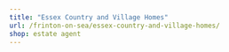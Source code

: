 ```yaml
---
title: "Essex Country and Village Homes"
url: /frinton-on-sea/essex-country-and-village-homes/
shop: estate agent
---
```

